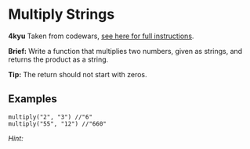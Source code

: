 # Multiply Strings

**4kyu**
Taken from codewars, [see here for full instructions](https://www.codewars.com/kata/55911ef14065454c75000062).

**Brief:**
Write a function that multiplies two numbers, given as strings, and returns the product as a string.

**Tip:**
The return should not start with zeros.

## Examples
```
multiply("2", "3") //"6"
multiply("55", "12") //"660"
```

*Hint:*